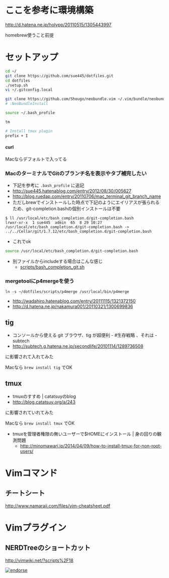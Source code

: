 # ここを参考に環境構築
http://d.hatena.ne.jp/holypp/20110515/1305443997

homebrew使うこと前提

# セットアップ
```sh
cd ~/
git clone https://github.com/sue445/dotfiles.git
cd dotfiles
./setup.sh
vi ~/.gitconfig.local

git clone https://github.com/Shougo/neobundle.vim ~/.vim/bundle/neobundle.vim
# :NeoBundleInstall

source ~/.bash_profile

tm

# Install tmux plugin
prefix + I
```

#### curl
Macならデフォルトで入ってる

### MacのターミナルでGitのブランチ名を表示やタブ補完したい
* 下記を参考に `.bash_profile` に追記
 * http://sue445.hatenablog.com/entry/2012/08/30/005627
 * http://blog.ruedap.com/entry/20110706/mac_terminal_git_branch_name
* ただしbrewでインストールした時点で下記のようにエイリアスが張られるため、git-completion.bashの個別インストールは不要

```
$ ll /usr/local/etc/bash_completion.d/git-completion.bash
lrwxr-xr-x  1 sue445  admin  65  8 29 10:27 /usr/local/etc/bash_completion.d/git-completion.bash -> ../../Cellar/git/1.7.12/etc/bash_completion.d/git-completion.bash
```

* これでok

``` bash
source /usr/local/etc/bash_completion.d/git-completion.bash
```

* 別ファイルからincludeする場合はこんな感じ
  * [scripts/bash_completion_git.sh](scripts/bash_completion_git.sh)

### mergetoolにp4mergeを使う
    ln -s ~/dotfiles/scripts/p4merge /usr/local/bin/p4merge

* http://wadahiro.hatenablog.com/entry/20111115/1321372150
* http://d.hatena.ne.jp/nakamura001/20110321/1300699836

## tig
* コンソールから使える git ブラウザ、tig が超便利 - #生存戦略 、それは - subtech
 * http://subtech.g.hatena.ne.jp/secondlife/20101114/1289736508

に影響されて入れてみた

Macなら `brew install tig` でOK

## tmux
* tmuxのすすめ | catatsuyのblog
 * http://blog.catatsuy.org/a/243

に影響されていれてみた

Macなら `brew install tmux` でOK

* tmuxを管理者権限の無いユーザーで$HOMEにインストール | 身の回りの観測問題
  * http://minomawari.jp/2014/04/09/how-to-install-tmux-for-non-root-users/

# Vimコマンド
## チートシート
http://www.namaraii.com/files/vim-cheatsheet.pdf

# Vimプラグイン
## NERDTreeのショートカット
http://vimwiki.net/?scripts%2F18

[![endorse](http://api.coderwall.com/sue445/endorsecount.png)](http://coderwall.com/sue445)

